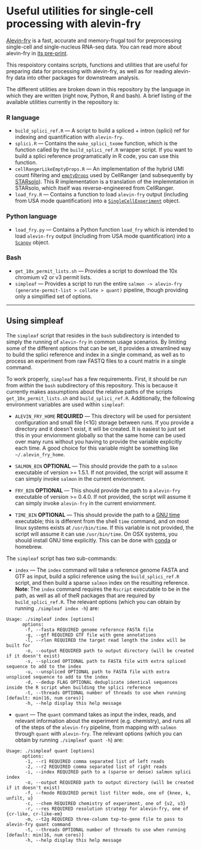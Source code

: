 # Useful utilities for single-cell processing with alevin-fry

[Alevin-fry](https://github.com/COMBINE-lab/alevin-fry) is a fast, accurate and memory-frugal tool for preprocessing single-cell and single-nucleus RNA-seq data.  You can read more about alevin-fry in [its pre-print](https://www.biorxiv.org/content/10.1101/2021.06.29.450377v1).

This respoistory contains scripts, functions and utilities that are useful for preparing data for processing with alevin-fry, as well as for reading alevin-fry data into other packages for downstream analysis.

The different utilities are broken down in this repository by the language in which they are written (right now, Python, R and bash).  A brief listing of 
the available utilities currently in the repository is:

### R language 

* `build_splici_ref.R` — A script to build a spliced + intron (splici) ref for indexing and quantification with `alevin-fry`.
* `splici.R` — Contains the `make_splici_txome` function, which is the function called by the `build_splici_ref.R` wrapper script.  If you want to build a splici reference programatically in R code, you can use this function.
* `cellRangerLikeEmptyDrops.R` — An implementation of the hybrid UMI count filtering and [`emptyDrops`](https://github.com/MarioniLab/DropletUtils) used by CellRanger (and subsequently by [STARsolo](https://github.com/alexdobin/STAR)). This R implementation is a translation of the implemntation in STARsolo, which itself was reverse-engineered from CellRanger. 
* `load_fry.R` — Contains a function to load `alevin-fry` output (including from USA mode quantification) into a [`SingleCellExperiment`](https://bioconductor.org/packages/release/bioc/html/SingleCellExperiment.html) object.

### Python language

* `load_fry.py` — Contains a Python function `load_fry` which is intended to load `alevin-fry` output (including from USA mode quantification) into a [`Scanpy`](https://github.com/theislab/scanpy) object.

### Bash

* `get_10x_permit_lists.sh` — Provides a script to download the 10x chromium v2 or v3 permit lists.
* `simpleaf` — Provides a script to run the entire `salmon -> alevin-fry (generate-permit-list > collate > quant)` pipeline, though providing only a simplified set of options.

-----------------

## Using simpleaf

  The `simpleaf` script that resides in the `bash` subdirectory is intended to simply the running of `alevin-fry` in common usage scenarios.  By limiting some of the different options that can be set, it provides a streamlined way to build the splici reference and index in a single command, as well as to process an experiment from raw FASTQ files to a count matrix in a single command.
  
  To work properly, `simpleaf` has a few requirements.  First, it should be run from *within* the `bash` subdirectory of this repository.  This is because it currently makes assumptions about the relative paths of the scripts `get_10x_permit_lists.sh` and `build_splici_ref.R`.  Additionally, the following environment variables are used within `simpleaf`:
  
   * `ALEVIN_FRY_HOME` **REQUIRED** — This directory will be used for persistent configuration and small file (<1G) storage between runs.  If you provide a directory and it doesn't exist, it will be created.  It is easiest to just set this in your enviornment globally so that the same home can be used over many runs without you having to provide the variable explicitly each time.  A good choice for this variable might be something like `~/.alevin_fry_home`.
   
   * `SALMON_BIN` **OPTIONAL** — This should provide the path to a `salmon` executable of version >= 1.5.1.  If not provided, the script will assume it can simply invoke `salmon` in the current enviornment.
   
   * `FRY_BIN` **OPTIONAL** — This should provide the path to a `alevin-fry` executable of version >= 0.4.0.  If not provided, the script will assume it can simply invoke `alevin-fry` in the current enviornment.
   
   * `TIME_BIN` **OPTIONAL** — This should provide the path to a [GNU time](https://www.gnu.org/software/time/) executable; this is different from the shell `time` command, and on most linux systems exists at `/usr/bin/time`.  If this variable is not provided, the script will assume it can use `/usr/bin/time`.  On OSX systems, you should install GNU time explicitly.  This can be done with [conda](https://anaconda.org/conda-forge/time) or homebrew.
  
  The `simpleaf` script has two sub-commands:
  
  * `index` — The `index` command will take a reference genome FASTA and GTF as input, build a splici reference using the `build_splici_ref.R` script, and then build a sparse `salmon` index on the resulting reference. **Note**: The `index` command requires the `Rscript` executable to be in the path, as well as all of theR packages that are required by `build_splici_ref.R`. The relevant options (which you can obtain by running `./simpleaf index -h`) are:
  
  ```{bash}
  Usage: ./simpleaf index [options]
        options:
         -f, --fasta REQUIRED genome reference FASTA file
         -g, --gtf REQUIRED GTF file with gene annotations
         -l, --rlen REQUIRED the target read length the index will be built for
         -o, --output REQUIRED path to output directory (will be created if it doesn't exist)
         -s, --spliced OPTIONAL path to FASTA file with extra spliced sequence to add to the index
         -u, --unspliced OPTIONAL path to FASTA file with extra unspliced sequence to add to the index
         -d, --dedup FLAG OPTIONAL deduplicate identical sequences inside the R script when building the splici reference
         -t, --threads OPTIONAL number of threads to use when running [default: min(16, num cores)]
         -h, --help display this help message
  ```
  
   * `quant` — The `quant` command takes as input the index, reads, and relevant information about the experiment (e.g. chemistry), and runs all of the steps of the `alevin-fry` pipeline, from mapping with `salmon` through `quant` with `alevin-fry`. The relevant options (which you can obtain by running `./simpleaf quant -h`) are:
  
  ```{bash}
  Usage: ./simpleaf quant [options]
        options:
         -1, --r1 REQUIRED comma separated list of left reads
         -2, --r2 REQUIRED comma separated list of right reads
         -i, --index REQUIRED path to a (sparse or dense) salmon splici index
         -o, --output REQUIRED path to output directory (will be created if it doesn't exist)
         -f, --fmode REQUIRED permit list filter mode, one of {knee, k, unfilt, u}
         -c, --chem REQUIRED chemistry of experiment, one of {v2, v3}
         -r, --res REQUIRED resolution strategy for alevin-fry, one of {cr-like, cr-like-em}
         -m, --t2g REQUIRED three-column txp-to-gene file to pass to alevin-fry quant command
         -t, --threads OPTIONAL number of threads to use when running [default: min(16, num cores)]
         -h, --help display this help message
  ```
